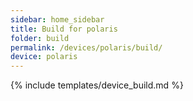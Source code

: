 ```yaml
---
sidebar: home_sidebar
title: Build for polaris
folder: build
permalink: /devices/polaris/build/
device: polaris
---
```

{% include templates/device_build.md %}
